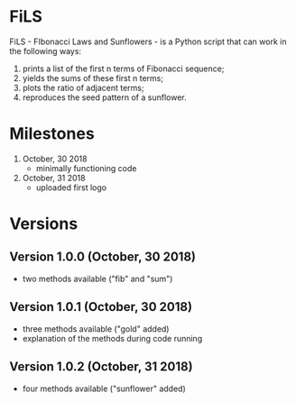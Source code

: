 # FiLS

FiLS - FIbonacci Laws and Sunflowers - is a Python script that can work in the following ways: 
1. prints a list of the first n terms of Fibonacci sequence;
2. yields the sums of these first n terms;
3. plots the ratio of adjacent terms;
4. reproduces the seed pattern of a sunflower.

# Milestones

1. October, 30 2018
   - minimally functioning code
2. October, 31 2018
   - uploaded first logo
 
# Versions
## Version 1.0.0 (October, 30 2018)
   - two methods available ("fib" and "sum")
## Version 1.0.1 (October, 30 2018)
   - three methods available ("gold" added)
   - explanation of the methods during code running 
## Version 1.0.2 (October, 31 2018)
   - four methods available ("sunflower" added)
